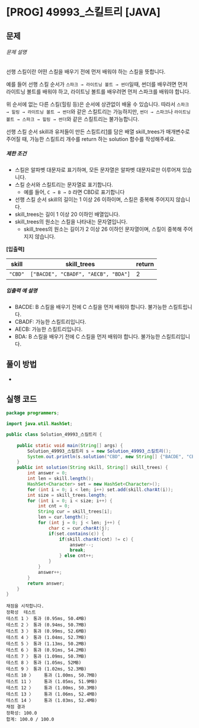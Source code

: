 # [PROG] 49993_스킬트리 [JAVA]

## 문제

###### 문제 설명

선행 스킬이란 어떤 스킬을 배우기 전에 먼저 배워야 하는 스킬을 뜻합니다.

예를 들어 선행 스킬 순서가 `스파크 → 라이트닝 볼트 → 썬더`일때, 썬더를 배우려면 먼저 라이트닝 볼트를 배워야 하고, 라이트닝 볼트를 배우려면 먼저 스파크를 배워야 합니다.

위 순서에 없는 다른 스킬(힐링 등)은 순서에 상관없이 배울 수 있습니다. 따라서 `스파크 → 힐링 → 라이트닝 볼트 → 썬더`와 같은 스킬트리는 가능하지만, `썬더 → 스파크`나 `라이트닝 볼트 → 스파크 → 힐링 → 썬더`와 같은 스킬트리는 불가능합니다.

선행 스킬 순서 skill과 유저들이 만든 스킬트리[1](https://programmers.co.kr/learn/courses/30/lessons/49993#fn1)를 담은 배열 skill_trees가 매개변수로 주어질 때, 가능한 스킬트리 개수를 return 하는 solution 함수를 작성해주세요.

##### 제한 조건

- 스킬은 알파벳 대문자로 표기하며, 모든 문자열은 알파벳 대문자로만 이루어져 있습니다.
- 스킬 순서와 스킬트리는 문자열로 표기합니다.
  - 예를 들어, `C → B → D` 라면 CBD로 표기합니다
- 선행 스킬 순서 skill의 길이는 1 이상 26 이하이며, 스킬은 중복해 주어지지 않습니다.
- skill_trees는 길이 1 이상 20 이하인 배열입니다.
- skill_trees의 원소는 스킬을 나타내는 문자열입니다.
  - skill_trees의 원소는 길이가 2 이상 26 이하인 문자열이며, 스킬이 중복해 주어지지 않습니다.

**[입출력]**

| skill   | skill_trees                         | return |
| ------- | ----------------------------------- | ------ |
| `"CBD"` | `["BACDE", "CBADF", "AECB", "BDA"]` | 2      |

##### 입출력 예 설명

- BACDE: B 스킬을 배우기 전에 C 스킬을 먼저 배워야 합니다. 불가능한 스킬트립니다.
- CBADF: 가능한 스킬트리입니다.
- AECB: 가능한 스킬트리입니다.
- BDA: B 스킬을 배우기 전에 C 스킬을 먼저 배워야 합니다. 불가능한 스킬트리입니다.

## 풀이 방법

- 

## 실행 코드

```java
package programmers;

import java.util.HashSet;

public class Solution_49993_스킬트리 {
	
	public static void main(String[] args) {
		Solution_49993_스킬트리 s = new Solution_49993_스킬트리();
		System.out.println(s.solution("CBD", new String[] {"BACDE", "CBADF", "AECB", "BDA"}));
	}
	public int solution(String skill, String[] skill_trees) {
        int answer = 0;
        int len = skill.length();
        HashSet<Character> set = new HashSet<Character>();
        for (int i = 0; i < len; i++) set.add(skill.charAt(i));
        int size = skill_trees.length;
        for (int i = 0; i < size; i++) {
        	int cnt = 0;
			String cur = skill_trees[i];
			len = cur.length();
			for (int j = 0; j < len; j++) {
				char c = cur.charAt(j);
				if(set.contains(c)) {
					if(skill.charAt(cnt) != c) {
						answer--;
						break;
					} else cnt++;
				}
			}
			answer++;
		}
        return answer;
    }
}

```

```
채점을 시작합니다.
정확성  테스트
테스트 1 〉	통과 (0.95ms, 50.4MB)
테스트 2 〉	통과 (0.94ms, 50.7MB)
테스트 3 〉	통과 (0.99ms, 52.6MB)
테스트 4 〉	통과 (1.04ms, 52.7MB)
테스트 5 〉	통과 (1.13ms, 50.2MB)
테스트 6 〉	통과 (0.91ms, 54.2MB)
테스트 7 〉	통과 (1.09ms, 50.7MB)
테스트 8 〉	통과 (1.05ms, 52MB)
테스트 9 〉	통과 (1.02ms, 52.3MB)
테스트 10 〉	통과 (1.00ms, 50.7MB)
테스트 11 〉	통과 (1.05ms, 51.9MB)
테스트 12 〉	통과 (1.00ms, 50.3MB)
테스트 13 〉	통과 (1.06ms, 52.4MB)
테스트 14 〉	통과 (1.03ms, 52.4MB)
채점 결과
정확성: 100.0
합계: 100.0 / 100.0
```